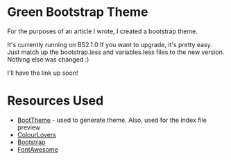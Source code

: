 Green Bootstrap Theme
======================

For the purposes of an article I wrote, I created a bootstrap theme.

It's currently running on BS2.1.0 If you want to upgrade, it's pretty easy. Just match up the bootstrap.less and variables.less files to the new version. Nothing else was changed :)

I'll have the link up soon!

Resources Used
===============

* [BootTheme](http://boottheme.com) - used to generate theme. Also, used for the index file preview
* [ColourLovers](http://colourlovers.com)
* [Bootstrap](http://getbootstrap.com)
* [FontAwesome](http://fortawesome.github.com/Font-Awesome/)